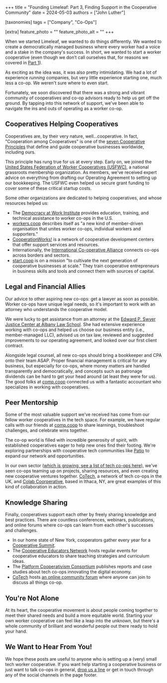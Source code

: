 +++
title = "Founding Limeleaf: Part 3, Finding Support in the Cooperative Community"
date = 2024-05-03
authors = ["John Luther"]

[taxonomies]
tags = ["Company", "Co-Ops"]

[extra]
feature_photo = ""
feature_photo_alt = ""
+++

When we started Limeleaf, we wanted to do things differently. We wanted to create a democratically managed business where every worker had a voice and a stake in the company's success. In short, we wanted to start a worker cooperative (even though we don’t call ourselves that, for reasons we covered in [Part 1](https://limeleaf.net/blog/our-journey-to-establishing-a-cooperative-company/ "Our Journey to Establishing a Cooperative Company - Part 1")).

<!-- more -->

As exciting as the idea was, it was also pretty intimidating. We had a lot of experience *running* companies, but very little experience starting one, much less a co-op. We weren't sure where to even start.

Fortunately, we soon discovered that there was a strong and vibrant community of cooperatives and co-op advisors ready to help us get off the ground. By tapping into this network of support, we've been able to navigate the ins and outs of operating as a worker co-op.

## Cooperatives Helping Cooperatives

Cooperatives are, by their very nature, well...cooperative. In fact, "Cooperation among Cooperatives" is one of the [seven Cooperative Principles](https://ica.coop/en/cooperatives/cooperative-identity/) that define and guide cooperative businesses worldwide, including ours.

This principle has rung true for us at every step. Early on, we joined the [United States Federation of Worker Cooperatives (USFWC)](https://www.usworker.coop "USFWC website"), a national grassroots membership organization. As members, we've received expert advice on everything from drafting our Operating Agreement to setting up our bookkeeping. The USFWC even helped us secure grant funding to cover some of these critical startup costs.

Some other organizations are dedicated to helping cooperatives, and whose resources helped us:

- The [Democracy at Work Institute](https://institute.coop "Democracy at Work Institute website") provides education, training, and technical assistance to worker co-ops in the U.S.
- [workers.coop](https://workers.coop "workers.coop website") describes itself as "a new kind of member-driven organisation that unites worker co-ops, individual workers and supporters."
- [CooperationWorks!](https://cooperationworks.coop "CooperationWorks! website") is a network of cooperative development centers that offer support services and resources.
- Internationally, the [International Co-operative Alliance](https://www.ica.coop/ "International Co-operative Alliance website") connects co-ops across borders and sectors.
- [start.coop](https://start.coop "start.coop website") is on a mission "to cultivate the next generation of cooperative businesses at scale." They train cooperative entrepreneurs in business skills and tools and connect them with sources of capital.

## Legal and Financial Allies

Our advice to other aspiring new co-ops: get a lawyer as soon as possible. Worker co-ops have unique legal needs, so it's important to work with an attorney who understands the cooperative model.

We were lucky to get assistance from an attorney at the [Edward P. Swyer Justice Center at Albany Law School](https://www.albanylaw.edu/justicecenter "Swyer Justice Center website"). She had extensive experience working with co-ops and helped us choose our business entity (i.e., member-managed LLC), advised us on tax law, reviewed and suggested improvements to our operating agreement, and looked over our first client contract.

Alongside legal counsel, all new co-ops should bring a bookkeeper and CPA onto their team ASAP. Proper financial management is critical for any business, but especially for co-ops, where money matters are handled transparently and democratically, and concepts such as patronage dividends can be hard to get your head around (at least they were for us). The good folks at [comp.coop](http://comp.coop "comp.coop website") connected us with a fantastic accountant who specializes in working with cooperatives.

## Peer Mentorship

Some of the most valuable support we've received has come from our fellow worker cooperatives in the tech space. For example, we have regular calls with our friends at [comp.coop](http://comp.coop "comp.coop website") to share learnings, troubleshoot challenges, and celebrate wins together.

The co-op world is filled with incredible generosity of spirit, with established cooperatives eager to help new ones find their footing. We're exploring partnerships with cooperative tech communities like [Patio]([https://patio.coop](https://patio.coop/) "Patio website") to expand our network and opportunities.

In our own sector ([which is growing, see a list of tech co-ops here](https://tech-coops.xyz "Tech coops list")), we've seen co-ops teaming up on projects, sharing resources, and even creating new cooperative ventures together. [CoTech](https://www.coops.tech/ "coops.tech"), a network of tech co-ops in the UK, and [Colab Coorperative](https://colab.coop "Colab Cooperative website"), based in Ithaca, NY, are great examples of this kind of collaboration in action. 

## Knowledge Sharing

Finally, cooperatives support each other by freely sharing knowledge and best practices. There are countless conferences, webinars, publications, and online forums where co-ops can learn from each other's successes and challenges.

- In our home state of New York, cooperators gather every year for a [Cooperative Summit]("https://newyorkcooperative.org "New York tech Cooperative website").
- The [Cooperative Educators Network](https://www.icagroup.org/knowledge-base/cooperative-educators-network/ "Cooperative Educators Network website") hosts regular events for cooperative educators to share teaching strategies and curriculum ideas.
- The [Platform Cooperativism Consortium](https://platform.coop "Platform Cooperativism Consortium website") publishes reports and case studies about tech co-ops innovating the digital economy.
- [CoTech](https://www.coops.tech "coops.tech") hosts [an online community forum](https://community.coops.tech "coops.tech community website") where anyone can join to discuss all things co-op.

## You're Not Alone

At its heart, the cooperative movement is about people coming together to meet their shared needs and build a more equitable world. Starting your own worker cooperative can feel like a leap into the unknown, but there's a whole community of brilliant and wonderful people out there ready to hold your hand. 

## We Want to Hear From You!

We hope these posts are useful to anyone who is setting up a (very) small tech worker cooperative. If you want help starting a cooperative business or just want to talk co-ops in general, [drop us a line](/contact/ "Contact Limeleaf") or get in touch through any of the social channels in the page footer.
